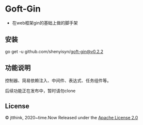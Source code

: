 # Goft-Gin
* 在web框架gin的基础上做的脚手架

## 安装
go get -u github.com/shenyisyn/goft-gin@v0.2.2

## 功能说明
 控制器、简易依赖注入、中间件、表达式、任务组件等。
 
 后续功能正在发布中，暂时请勿clone
## License
© jtthink, 2020~time.Now
Released under the [Apache License 2.0](https://github.com/shenyisyn/goft-gin/blob/master/LICENSE)
